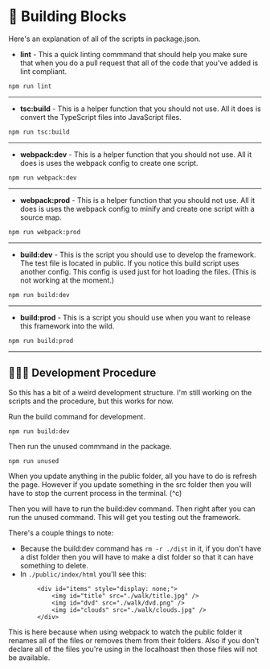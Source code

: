 # 🧱 Building Blocks

Here's an explanation of all of the scripts in package.json.

- **lint** - This a quick linting commmand that should help you make sure that when you do a pull request that all of the code that you've added is lint compliant.

```
npm run lint
```

---

- **tsc:build** - This is a helper function that you should not use. All it does is convert the TypeScript files into JavaScript files.

```
npm run tsc:build
```

---

- **webpack:dev** - This is a helper function that you should not use. All it does is uses the webpack config to create one script.

```
npm run webpack:dev
```

---

- **webpack:prod** - This is a helper function that you should not use. All it does is uses the webpack config to minify and create one script with a source map.

```
npm run webpack:prod
```

---

- **build:dev** - This is the script you should use to develop the framework. The test file is located in public. If you notice this build script uses another config. This config is used just for hot loading the files. (This is not working at the moment.)

```
npm run build:dev
```

---

- **build:prod** - This is a script you should use when you want to release this framework into the wild.

```
npm run build:prod
```

---

## 🧑🏽‍💻 Development Procedure

So this has a bit of a weird development structure. I'm still working on the scripts and the procedure, but this works for now.

Run the build command for development.

```
npm run build:dev
```

Then run the unused commmand in the package.

```
npm run unused
```

When you update anything in the public folder, all you have to do is refresh the page. However if you update something in the src folder then you will have to stop the current process in the terminal. (^c)

Then you will have to run the build:dev command. Then right after you can run the unused command. This will get you testing out the framework.

There's a couple things to note:

- Because the build:dev command has `rm -r ./dist` in it, if you don't have a dist folder then you will have to make a dist folder so that it can have something to delete.
- In `./public/index/html` you'll see this:

```
        <div id="items" style="display: none;">
            <img id="title" src="./walk/title.jpg" />
            <img id="dvd" src="./walk/dvd.png" />
            <img id="clouds" src="./walk/clouds.jpg" />
        </div>
```

This is here because when using webpack to watch the public folder it renames all of the files or removes them from their folders. Also if you don't declare all of the files you're using in the localhoast then those files will not be available.
